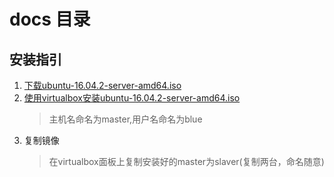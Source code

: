 # docs 目录

## 安装指引

1. [下载ubuntu-16.04.2-server-amd64.iso](http://releases.ubuntu.com/16.04.2/ubuntu-16.04.2-server-amd64.iso?_ga=2.46896867.559954514.1494923696-1514981924.1494923603)
2. [使用virtualbox安装ubuntu-16.04.2-server-amd64.iso](http://www.linuxidc.com/Linux/2016-08/134583.htm)
    > 主机名命名为master,用户名命名为blue
3. 复制镜像
    > 在virtualbox面板上复制安装好的master为slaver(复制两台，命名随意)
    